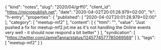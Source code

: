 {
  "kind": "notes",
  "slug": "2020/04/grff0",
  "client_id": "https://micropublish.net",
  "date": "2020-04-02T20:01:28.979+02:00",
  "h": "h-entry",
  "properties": {
    "published": [
      "2020-04-02T20:01:28.979+02:00"
    ],
    "category": [
      "meetup-mf2"
    ],
    "content": [
      {
        "html": "",
        "value": "Just pushed a fix for meetup-mf2.jvt.me as it's not handling the Online events very well -  it should now respond a bit better"
      }
    ],
    "syndication": [
      "https://twitter.com/JamieTanna/status/1245774577785069569"
    ]
  },
  "tags": [
    "meetup-mf2"
  ]
}

